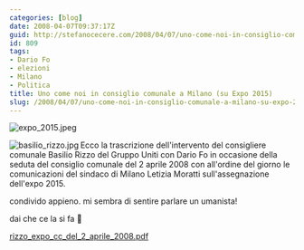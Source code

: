 ```yaml
---
categories: [blog]
date: 2008-04-07T09:37:17Z
guid: http://stefanocecere.com/2008/04/07/uno-come-noi-in-consiglio-comunale-a-milano-su-expo-2015/
id: 809
tags:
- Dario Fo
- elezioni
- Milano
- Politica
title: Uno come noi in consiglio comunale a Milano (su Expo 2015)
slug: /2008/04/07/uno-come-noi-in-consiglio-comunale-a-milano-su-expo-2015/
---
```


<img src='http://stefanocecere.com/wp-content/uploads/sites/3/2008/04/expo_2015.jpeg' alt='expo_2015.jpeg' align="center" />

<img src='http://stefanocecere.com/wp-content/uploads/sites/3/2008/04/basilio_rizzo.thumbnail.jpg' alt='basilio_rizzo.jpg' align="left" />Ecco la trascrizione dell'intervento del consigliere comunale Basilio Rizzo del Gruppo Uniti con Dario Fo in occasione della seduta del consiglio comunale del 2 aprile 2008 con all'ordine del giorno le comunicazioni del sindaco di Milano Letizia Moratti sull'assegnazione dell'expo 2015.

condivido appieno. mi sembra di sentire parlare un umanista!
  
dai che ce la si fa 🙂

[rizzo\_expo\_cc\_del\_2\_aprile\_2008.pdf](http://stefanocecere.com/wp-content/uploads/sites/3/2008/04/rizzo_expo_cc_del_2_aprile_2008.pdf "rizzo_expo_cc_del_2_aprile_2008.pdf")